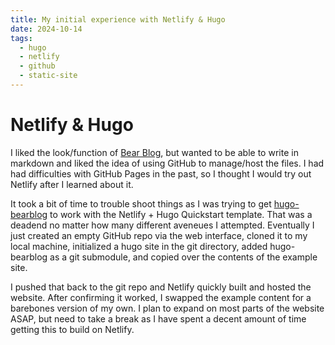 ```yaml
---
title: My initial experience with Netlify & Hugo
date: 2024-10-14
tags:
  - hugo
  - netlify
  - github
  - static-site
---
```


# Netlify & Hugo

I liked the look/function of [Bear Blog](https://bearblog.dev/), but wanted to be able to write in markdown and liked the idea of using GitHub to manage/host the files. I had had difficulties with GitHub Pages in the past, so I thought I would try out Netlify after I learned about it.

It took a bit of time to trouble shoot things as I was trying to get [hugo-bearblog](https://github.com/janraasch/hugo-bearblog) to work with the Netlify + Hugo Quickstart template. That was a deadend no matter how many different aveneues I attempted. Eventually I just created an empty GitHub repo via the web interface, cloned it to my local machine, initialized a hugo site in the git directory, added hugo-bearblog as a git submodule, and copied over the contents of the example site.

I pushed that back to the git repo and Netlify quickly built and hosted the website. After confirming it worked, I swapped the example content for a barebones version of my own. I plan to expand on most parts of the website ASAP, but need to take a break as I have spent a decent amount of time getting this to build on Netlify.